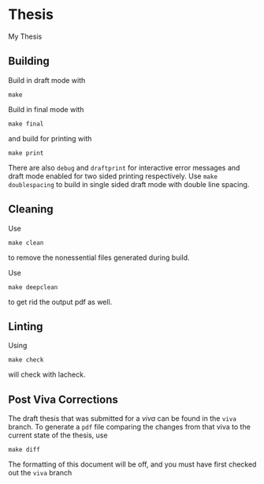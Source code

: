 # Thesis
My Thesis

## Building
Build in draft mode with 

```
make
```

Build in final mode with
```
make final
```
and build for printing with

```
make print
```
There are also ```debug``` and ```draftprint``` for interactive error messages and draft mode enabled for two sided printing respectively.
Use ```make doublespacing``` to build in single sided draft mode with double line spacing. 

## Cleaning
Use 

```
make clean
```

to remove the nonessential files generated during build.

Use 
```
make deepclean
``` 

to get rid the output pdf as well.

## Linting
Using 
```
make check
```
will check with lacheck.


## Post Viva Corrections
The draft thesis that was submitted for a *viva* can be found in the ```viva``` branch. To generate a ```pdf``` file comparing the changes from
that viva to the current state of the thesis, use
```
make diff
```
The formatting of this document will be off, and you must have first checked out the ```viva``` branch
